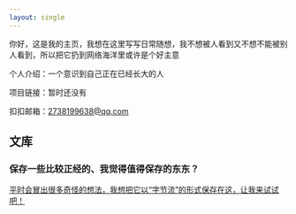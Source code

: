 ```yaml
---
layout: single
---
```

你好，这是我的主页，我想在这里写写日常随想，我不想被人看到又不想不能被别人看到，所以把它扔到网络海洋里或许是个好主意



个人介绍：一个意识到自己正在已经长大的人

项目链接：暂时还没有

扣扣邮箱：2738199638@qq.com



## 文库
### 保存一些比较正经的、我觉得值得保存的东东？

[平时会冒出很多奇怪的想法，我想把它以“字节流”的形式保存在这，让我来试试吧！](_posts/2025-10-21-heartstream.md)
